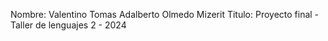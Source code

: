 Nombre: Valentino Tomas Adalberto Olmedo Mizerit
Titulo: Proyecto final - Taller de lenguajes 2 - 2024